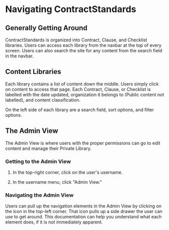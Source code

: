 # Navigating ContractStandards

## Generally Getting Around

ContractStandards is organized into Contract, Clause, and Checklist libraries. Users can access each library from the navbar at the top of every screen. Users can also search the site for any content from the search field in the navbar.

## Content Libraries

Each library contains a list of content down the middle. Users simply click on content to access that page. Each Contract, Clause, or Checklist is labelled with the date updated, organization it belongs to (Public content not labelled), and content classification.

On the left side of each library are a search field, sort options, and filter options.

## The Admin View

The Admin View is where users with the proper permissions can go to edit content and manage their Private Library.

### Getting to the Admin View

1. In the top-right corner, click on the user's username.

2. In the username menu, click "Admin View."

### Navigating the Admin View

Users can pull up the navigation elements in the Admin View by clicking on the icon in the top-left corner. That icon pulls up a side drawer the user can use to get around. This documentation can help you understand what each element does, if it is not immediately apparent.
